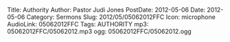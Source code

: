 Title: Authority
Author: Pastor Judi Jones
PostDate: 2012-05-06
Date: 2012-05-06
Category: Sermons
Slug: 2012/05/05062012FFC
Icon: microphone
AudioLink: 05062012FFC
Tags: AUTHORITY
mp3: 05062012FFC/05062012.mp3
ogg: 05062012FFC/05062012.ogg
